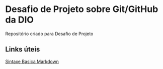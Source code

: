 # Desafio de Projeto sobre Git/GitHub da DIO
Repositório criado para Desafio de Projeto


## Links úteis
[Sintaxe Basica Markdown](https://www.markdownguide.org/basic-syntax/)
